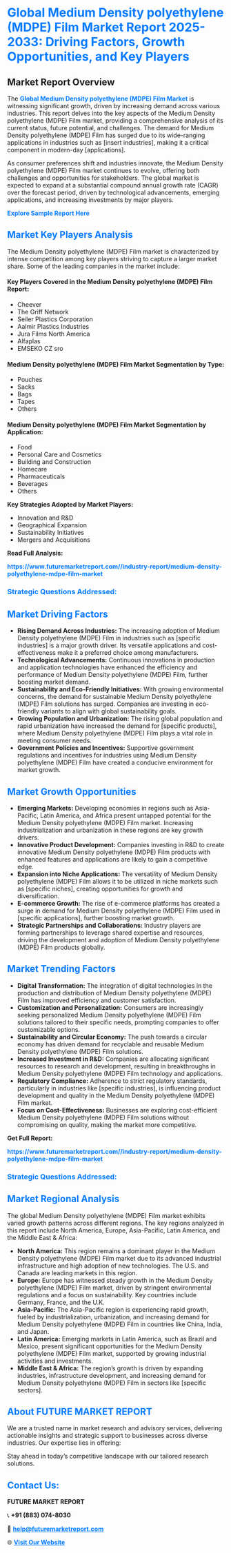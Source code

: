 <h1 style="color: #007BFF;">Global Medium Density polyethylene (MDPE) Film Market Report 2025-2033: Driving Factors, Growth Opportunities, and Key Players</h1>

<section id="overview">
<h2>Market Report Overview</h2>
<p>The <a href="https://www.futuremarketreport.com//industry-report/medium-density-polyethylene-mdpe-film-market" style="color: #007BFF; text-decoration: none;"><strong>Global Medium Density polyethylene (MDPE) Film Market</strong></a> is witnessing significant growth, driven by increasing demand across various industries. This report delves into the key aspects of the Medium Density polyethylene (MDPE) Film market, providing a comprehensive analysis of its current status, future potential, and challenges. The demand for Medium Density polyethylene (MDPE) Film has surged due to its wide-ranging applications in industries such as [insert industries], making it a critical component in modern-day [applications].</p>
<p>As consumer preferences shift and industries innovate, the Medium Density polyethylene (MDPE) Film market continues to evolve, offering both challenges and opportunities for stakeholders. The global market is expected to expand at a substantial compound annual growth rate (CAGR) over the forecast period, driven by technological advancements, emerging applications, and increasing investments by major players.</p>
</section>

<section id="overview">
<p><a href="https://www.futuremarketreport.com//request-sample/reportId=61349" style="color: #007BFF; text-decoration: none;"><strong>Explore Sample Report Here</strong></a></p>
</section>

<section id="key-players">
<h2 style="color: #007BFF;">Market Key Players Analysis</h2>
<p>The Medium Density polyethylene (MDPE) Film market is characterized by intense competition among key players striving to capture a larger market share. Some of the leading companies in the market include:</p>
<h4>Key Players Covered in the Medium Density polyethylene (MDPE) Film Report:</h4>
<ul><li>Cheever</li><li>The Griff Network</li><li>Seiler Plastics Corporation</li><li>Aalmir Plastics Industries</li><li>Jura Films North America</li><li>Alfaplas</li><li>EMSEKO CZ sro</li></ul>
<h4>Medium Density polyethylene (MDPE) Film Market Segmentation by Type:</h4>
<ul><li>Pouches</li><li>Sacks</li><li>Bags</li><li>Tapes</li><li>Others</li></ul>

<h4>Medium Density polyethylene (MDPE) Film Market Segmentation by Application:</h4>
<ul><li>Food</li><li>Personal Care and Cosmetics</li><li>Building and Construction</li><li>Homecare</li><li>Pharmaceuticals</li><li>Beverages</li><li>Others</li></ul>
<p><strong>Key Strategies Adopted by Market Players:</strong></p>
<ul>
<li>Innovation and R&D</li>
<li>Geographical Expansion</li>
<li>Sustainability Initiatives</li>
<li>Mergers and Acquisitions</li>
</ul>
</section>

<section>
<p><strong>Read Full Analysis: </strong></p><a href="https://www.futuremarketreport.com//industry-report/medium-density-polyethylene-mdpe-film-market" style="color: #007BFF; text-decoration: none;"><strong>https://www.futuremarketreport.com//industry-report/medium-density-polyethylene-mdpe-film-market</strong></a>
<h3 style="color: #007BFF;">Strategic Questions Addressed:</h3>
</section>

<section id="driving-factors">
<h2 style="color: #007BFF;">Market Driving Factors</h2>
<ul>
<li><strong>Rising Demand Across Industries:</strong> The increasing adoption of Medium Density polyethylene (MDPE) Film in industries such as [specific industries] is a major growth driver. Its versatile applications and cost-effectiveness make it a preferred choice among manufacturers.</li>
<li><strong>Technological Advancements:</strong> Continuous innovations in production and application technologies have enhanced the efficiency and performance of Medium Density polyethylene (MDPE) Film, further boosting market demand.</li>
<li><strong>Sustainability and Eco-Friendly Initiatives:</strong> With growing environmental concerns, the demand for sustainable Medium Density polyethylene (MDPE) Film solutions has surged. Companies are investing in eco-friendly variants to align with global sustainability goals.</li>
<li><strong>Growing Population and Urbanization:</strong> The rising global population and rapid urbanization have increased the demand for [specific products], where Medium Density polyethylene (MDPE) Film plays a vital role in meeting consumer needs.</li>
<li><strong>Government Policies and Incentives:</strong> Supportive government regulations and incentives for industries using Medium Density polyethylene (MDPE) Film have created a conducive environment for market growth.</li>
</ul>
</section>

<section id="growth-opportunities">
<h2 style="color: #007BFF;">Market Growth Opportunities</h2>
<ul>
<li><strong>Emerging Markets:</strong> Developing economies in regions such as Asia-Pacific, Latin America, and Africa present untapped potential for the Medium Density polyethylene (MDPE) Film market. Increasing industrialization and urbanization in these regions are key growth drivers.</li>
<li><strong>Innovative Product Development:</strong> Companies investing in R&D to create innovative Medium Density polyethylene (MDPE) Film products with enhanced features and applications are likely to gain a competitive edge.</li>
<li><strong>Expansion into Niche Applications:</strong> The versatility of Medium Density polyethylene (MDPE) Film allows it to be utilized in niche markets such as [specific niches], creating opportunities for growth and diversification.</li>
<li><strong>E-commerce Growth:</strong> The rise of e-commerce platforms has created a surge in demand for Medium Density polyethylene (MDPE) Film used in [specific applications], further boosting market growth.</li>
<li><strong>Strategic Partnerships and Collaborations:</strong> Industry players are forming partnerships to leverage shared expertise and resources, driving the development and adoption of Medium Density polyethylene (MDPE) Film products globally.</li>
</ul>
</section>

<section id="trending-factors">
<h2 style="color: #007BFF;">Market Trending Factors</h2>
<ul>
<li><strong>Digital Transformation:</strong> The integration of digital technologies in the production and distribution of Medium Density polyethylene (MDPE) Film has improved efficiency and customer satisfaction.</li>
<li><strong>Customization and Personalization:</strong> Consumers are increasingly seeking personalized Medium Density polyethylene (MDPE) Film solutions tailored to their specific needs, prompting companies to offer customizable options.</li>
<li><strong>Sustainability and Circular Economy:</strong> The push towards a circular economy has driven demand for recyclable and reusable Medium Density polyethylene (MDPE) Film solutions.</li>
<li><strong>Increased Investment in R&D:</strong> Companies are allocating significant resources to research and development, resulting in breakthroughs in Medium Density polyethylene (MDPE) Film technology and applications.</li>
<li><strong>Regulatory Compliance:</strong> Adherence to strict regulatory standards, particularly in industries like [specific industries], is influencing product development and quality in the Medium Density polyethylene (MDPE) Film market.</li>
<li><strong>Focus on Cost-Effectiveness:</strong> Businesses are exploring cost-efficient Medium Density polyethylene (MDPE) Film solutions without compromising on quality, making the market more competitive.</li>
</ul>
</section>

<section>
<p><strong>Get Full Report: </strong></p><a href="https://www.futuremarketreport.com//industry-report/medium-density-polyethylene-mdpe-film-market" style="color: #007BFF; text-decoration: none;"><strong>https://www.futuremarketreport.com//industry-report/medium-density-polyethylene-mdpe-film-market</strong></a>
<h3 style="color: #007BFF;">Strategic Questions Addressed:</h3>
</section>


<section id="regional-analysis">
<h2 style="color: #007BFF;">Market Regional Analysis</h2>
<p>The global Medium Density polyethylene (MDPE) Film market exhibits varied growth patterns across different regions. The key regions analyzed in this report include North America, Europe, Asia-Pacific, Latin America, and the Middle East & Africa:</p>
<ul>
<li><strong>North America:</strong> This region remains a dominant player in the Medium Density polyethylene (MDPE) Film market due to its advanced industrial infrastructure and high adoption of new technologies. The U.S. and Canada are leading markets in this region.</li>
<li><strong>Europe:</strong> Europe has witnessed steady growth in the Medium Density polyethylene (MDPE) Film market, driven by stringent environmental regulations and a focus on sustainability. Key countries include Germany, France, and the U.K.</li>
<li><strong>Asia-Pacific:</strong> The Asia-Pacific region is experiencing rapid growth, fueled by industrialization, urbanization, and increasing demand for Medium Density polyethylene (MDPE) Film in countries like China, India, and Japan.</li>
<li><strong>Latin America:</strong> Emerging markets in Latin America, such as Brazil and Mexico, present significant opportunities for the Medium Density polyethylene (MDPE) Film market, supported by growing industrial activities and investments.</li>
<li><strong>Middle East & Africa:</strong> The region’s growth is driven by expanding industries, infrastructure development, and increasing demand for Medium Density polyethylene (MDPE) Film in sectors like [specific sectors].</li>
</ul>
</section>

<footer>
<h2 style="color: #007BFF;">About FUTURE MARKET REPORT</h2>
<p>We are a trusted name in market research and advisory services, delivering actionable insights and strategic support to businesses across diverse industries. Our expertise lies in offering:</p>

<p>Stay ahead in today’s competitive landscape with our tailored research solutions.</p>

<h2 style="color: #007BFF;">Contact Us:</h2>
<p><strong>FUTURE MARKET REPORT</strong></p>
<p>📞 <strong>+91 (883) 074-8030</strong></p>
<p>📧 <strong><a href="mailto:help@futuremarketreport.com" style="color: #007BFF;">help@futuremarketreport.com</a></strong></p>
<p>🌐 <strong><a href="https://www.futuremarketreport.com/" style="color: #007BFF;">Visit Our Website</a></strong></p>
</footer>